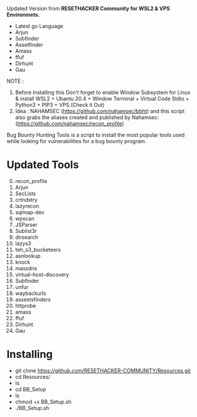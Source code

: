 
Updated Version from **RESETHACKER Community for WSL2 & VPS Environmets.**
- Latest go Language
- Arjun
- Subfinder
- Assetfinder
- Amass
- ffuf
- Dirhunt
- Gau

NOTE : 
1. Before Installing this Don't forget to enable Window Subsystem for Linux & install WSL2 + Ubantu 20.4 + Window Terminal + Virtual Code Stdio + Python3 + PIP3 + VPS.(Check it Out)
2. Idea : NAHAMSEC (https://github.com/nahamsec/bbht) and this script also grabs the aliases created and published by Nahamsec: (https://github.com/nahamsec/recon_profile)

Bug Bounty Hunting Tools is a script to install the most popular tools used while looking for vulnerabilities for a bug bounty program.
 
#  Updated Tools

0.  recon_profile
1.  Arjun      
2.  SecLists   
3.  crtndstry  
4.  lazyrecon  
5.  sqlmap-dev              
6.  wpscan
7.  JSParser   
8.  Sublist3r  
9.  dirsearch  
10. lazys3     
11. teh_s3_bucketeers
12. asnlookup  
13. knock      
14. massdns    
15. virtual-host-discovery
16. Subfinder
17. unfur
18. waybackurls
19. assestsfinders
20. httprobe
21. amass
22. ffuf
23. Dirhunt
24. Gau




# Installing
- git clone https://github.com/RESETHACKER-COMMUNITY/Resources.git
- cd Resources/
- ls
- cd BB_Setup
- ls
- chmod +x BB_Setup.sh
- ./BB_Setup.sh
